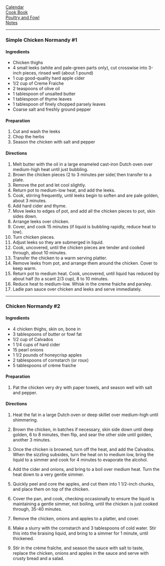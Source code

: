 [Calendar](https://github.com/vmsmith/EDT/blob/master/calendar.md)    
[Cook Book](https://github.com/vmsmith/CookBook/blob/master/README.md)   
[Poultry and Fowl](https://github.com/vmsmith/CookBook/blob/master/poultry_fowl.md)    
[Notes](https://github.com/vmsmith/CookBook/blob/master/notes.md)

-----    

### Simple Chicken Normandy #1

#### Ingredients
* Chicken thighs    
* 4 small leeks (white and pale-green parts only), cut crosswise into 3-inch pieces, rinsed well (about 1 pound)    
* 1 cup good-quality hard apple cider    
* 1/2 cup of Creme Fraiche    
* 2 teaspoons of olive oil    
* 1 tablespoon of unsalted butter    
* 1 tablespoon of thyme leaves    
* 1 tablespoon of finely chopped parsely leaves    
* Coarse salt and freshly ground pepper    

#### Preparation
1. Cut and wash the leeks
2. Chop the herbs
3. Season the chicken with salt and pepper   

#### Directions
1. Melt butter with the oil in a large enameled cast-iron Dutch oven over medium-high heat until just bubbling.
2. Brown the chicken pieces (2 to 3 minutes per side( then transfer to a plate.
3. Remove the pot and let cool slightly.
4. Return pot to medium-low heat, and add the leeks.
5. Cook, stirring frequently, until leeks begin to soften and are pale golden, about 3 minutes.
6. Add hard cider and thyme.
7. Move leeks to edges of pot, and add all the chicken pieces to pot, skin sides down.
8. Arrange leeks over chicken.
9. Cover, and cook 15 minutes (if liquid is bubbling rapidly, reduce heat to low).
10. Turn chicken pieces.   
12. Adjust leeks so they are submerged in liquid.
13. Cook, uncovered, until the chicken pieces are tender and cooked through, about 10 minutes.
14. Transfer the chicken to a warm serving platter.
15. Remove leeks from pot, and arrange them around the chicken. Cover to keep warm.
16. Return pot to medium heat. Cook, uncovered, until liquid has reduced by about half (to a scant 2/3 cup), 8 to 10 minutes.
17. Reduce heat to medium-low. Whisk in the creme fraiche and parsley.
18. Ladle pan sauce over chicken and leeks and serve immediately.

-----     

### Chicken Normandy #2

#### Ingredients

* 4 chicken thighs, skin on, bone in
* 3 tablespoons of butter or fowl fat
* 1/2 cup of Calvados
* 1 1/4 cups of hard cider
* 15 pearl onions
* 1 1/2 pounds of honeycrisp apples
* 2 tablespoons of cornstarch (or roux)
* 5 tablespoons of crème fraiche

#### Preparation

1. Pat the chicken very dry with paper towels, and season well with salt and pepper.


#### Directions

1. Heat the fat in a large Dutch oven or deep skillet over medium-high until shimmering. 

2. Brown the chicken, in batches if necessary, skin side down until deep golden, 6 to 8 minutes, then flip, and sear the other side until golden, another 3 minutes. 

3. Once the chicken is browned, turn off the heat, and add the Calvados. When the sizzling subsides, turn the heat on to medium low, bring the liquid to a simmer and cook for 4 minutes to evaporate the alcohol. 

4. Add the cider and onions, and bring to a boil over medium heat. Turn the heat down to a very gentle simmer. 

5. Quickly peel and core the apples, and cut them into 1 1/2-inch chunks, and place them on top of the chicken. 

6. Cover the pan, and cook, checking occasionally to ensure the liquid is maintaining a gentle simmer, not boiling, until the chicken is just cooked through, 35-40 minutes. 

7. Remove the chicken, onions and apples to a platter, and cover. 

8. Make a slurry with the cornstarch and 3 tablespoons of cold water. Stir this into the braising liquid, and bring to a simmer for 1 minute, until thickened. 

9. Stir in the crème fraîche, and season the sauce with salt to taste, replace the chicken, onions and apples in the sauce and serve with crusty bread and a salad.


